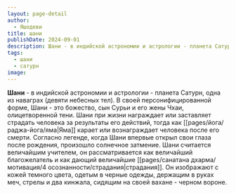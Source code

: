 ```yaml
---
layout: page-detail
author:
  - Яшодеви
title: шани
publishDate: 2024-09-01
description: Шани - в индийской астрономии и астрологии - планета Сатурн, одна из наваграх (девяти небесных тел). В своей персонифицированной форме, Шани - это божество, сын Сурьи и его жены Чхаи, олицетворенной тени.
tags:
  - шани
  - сатурн
image:
---
```

**Шани** - в индийской астрономии и астрологии - планета Сатурн, одна из наваграх (девяти небесных тел). В своей персонифицированной форме, Шани - это божество, сын Сурьи и его жены Чхаи, олицетворенной тени. Шани при жизни награждает или заставляет страдать человека за результаты его действий, тогда как [[pages/йога/раджа-йога/яма|Яма]] карает или вознаграждает человека после его смерти. Согласно легенде, когда Шани впервые открыл свои глаза после рождения, произошло солнечное затмение. Шани считается величайшим учителем, он рассматривается как величайший благожелатель и как дающий величайшие [[pages/санатана дхарма/мотивация/4 осознанности/страдания|страдания]]. Он изображают с кожей темного цвета, одетым в черные одежды, держащим в руках меч, стрелы и два кинжала, сидящим на своей вахане - черном вороне.

